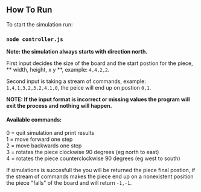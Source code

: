 ## How To Run

To start the simulation run:

### `node controller.js`

**Note: the simulation always starts with direction north.**

First input decides the size of the board and the start postion for the piece, ** width, height, x y **, example: `4,4,2,2`.

Second input is taking a stream of commands, example: `1,4,1,3,2,3,2,4,1,0`, the peice will end up on postion `0,1`.

**NOTE: If the input format is incorrect or missing values the program will exit the process and nothing will happen.**

#### Available commands:
  0 = quit simulation and print results <br />
  1 = move forward one step <br />
  2 = move backwards one step <br />
  3 = rotates the piece clockwise 90 degrees (eg north to east) <br />
  4 = rotates the piece counterclockwise 90 degrees (eg west to south) <br />

If simulations is succesfull the you will be returned the piece final postion, if the stream of commands makes the piece end up on a nonexistent position the piece "falls" of the board and will return `-1,-1`.

